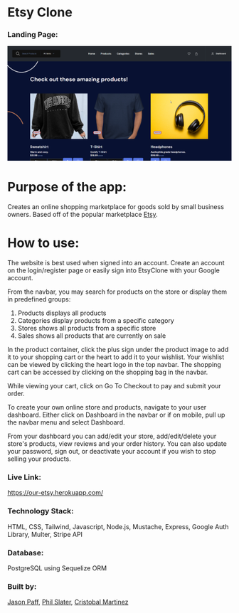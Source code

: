 # Etsy Clone

### Landing Page:

![landing page](msedge_XMngM4N5sb.png)

# Purpose of the app:

Creates an online shopping marketplace for goods sold by small business owners. Based off of the popular marketplace [Etsy](https://www.etsy.com/).

# How to use:

The website is best used when signed into an account. Create an account on the login/register page or easily sign into EtsyClone with your Google account. 

From the navbar, you may search for products on the store or display them in predefined groups:

1. Products displays all products
2. Categories display products from a specific category
3. Stores shows all products from a specific store
4. Sales shows all products that are currently on sale

In the product container, click the plus sign under the product image to add it to your shopping cart or the heart to add it to your wishlist. Your wishlist can be viewed by clicking the heart logo in the top navbar. The shopping cart can be accessed by clicking on the shopping bag in the navbar.

While viewing your cart, click on Go To Checkout to pay and submit your order.

To create your own online store and products, navigate to your user dashboard. Either click on Dashboard in the navbar or if on mobile, pull up the navbar menu and select Dashboard.

From your dashboard you can add/edit your store, add/edit/delete your store's products, view reviews and your order history. You can also update your password, sign out, or deactivate your account if you wish to stop selling your products.

### Live Link:

<https://our-etsy.herokuapp.com/>

### Technology Stack:
HTML, CSS, Tailwind, Javascript, Node.js, Mustache, Express, Google Auth Library, Multer, Stripe API

### Database:

PostgreSQL using Sequelize ORM

### Built by:

[Jason Paff](https://github.com/JasonPaff), [Phil Slater](https://github.com/Phil-Slater), [Cristobal Martinez](https://github.com/Cristobalmtz16)
